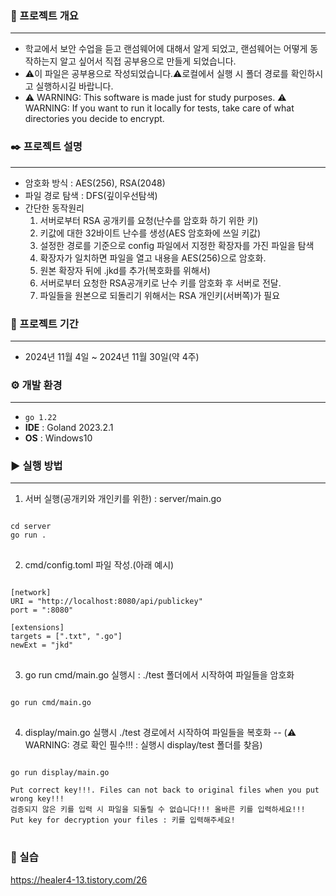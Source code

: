 ### 🔖 프로젝트 개요***- 학교에서 보안 수업을 듣고 랜섬웨어에 대해서 알게 되었고, 랜섬웨어는 어떻게 동작하는지 알고 싶어서 직접 공부용으로 만들게 되었습니다. - ⚠️이 파일은 공부용으로 작성되었습니다.⚠️로컬에서 실행 시 폴더 경로를 확인하시고 실행하시길 바랍니다.- ⚠️ WARNING: This software is made just for study purposes. ⚠️ WARNING: If you want to run it locally for tests, take care of what directories you decide to encrypt.### ✒️ 프로젝트 설명***- 암호화 방식 : AES(256), RSA(2048)- 파일 경로 탐색 : DFS(깊이우선탐색)- 간단한 동작원리  1. 서버로부터 RSA 공개키를 요청(난수를 암호화 하기 위한 키)  2. 키값에 대한 32바이트 난수를 생성(AES 암호화에 쓰일 키값)  3. 설정한 경로를 기준으로 config 파일에서 지정한 확장자를 가진 파일을 탐색  4. 확장자가 일치하면 파일을 열고 내용을 AES(256)으로 암호화.  5. 원본 확장자 뒤에 .jkd를 추가(복호화를 위해서)  6. 서버로부터 요청한 RSA공개키로 난수 키를 암호화 후 서버로 전달.  7. 파일들을 원본으로 되돌리기 위해서는 RSA 개인키(서버쪽)가 필요### 🚩 프로젝트 기간***- 2024년 11월 4일 ~ 2024년 11월 30일(약 4주)### ⚙ 개발 환경***- `go 1.22`- **IDE** : Goland 2023.2.1- **OS** : Windows10### ▶ 실행 방법***1. 서버 실행(공개키와 개인키를 위한) : server/main.go<pre><code>cd servergo run .</code></pre>2. cmd/config.toml 파일 작성.(아래 예시)<pre><code>[network]URI = "http://localhost:8080/api/publickey"port = ":8080"[extensions]targets = [".txt", ".go"]newExt = "jkd"</code></pre>3. go run cmd/main.go 실행시 : ./test 폴더에서 시작하여 파일들을 암호화<pre><code>go run cmd/main.go</code></pre>4. display/main.go 실행시 ./test 경로에서 시작하여 파일들을 복호화-- (⚠️ WARNING: 경로 확인 필수!!! : 실행시 display/test 폴더를 찾음)<pre><code>go run display/main.goPut correct key!!!. Files can not back to original files when you put wrong key!!!검증되지 않은 키를 입력 시 파일을 되돌릴 수 없습니다!!! 올바른 키를 입력하세요!!!Put key for decryption your files : 키를 입력해주세요!</code></pre>### 🚀 실습https://healer4-13.tistory.com/26